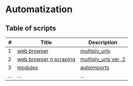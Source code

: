 # Automatization

## Table of scripts

| # | Title | Description |
|---|-------|----------|
| 1 | [web browser](./automated-web-browsing/README.md) | [multiply_urls](./automated-web-browsing/multiply_urls.py) |
| 2 | [web browser n scraping](./web-automation-and-scraping/ReadMe.md) | [multiply_urls ver. 2](./web-automation-and-scraping/web_automation_url_analysis.py) |
| 3 | [modules](./modules/README.md) | [autoimports](./modules/autoimports.py) |
| ... | ... | ... |



 
